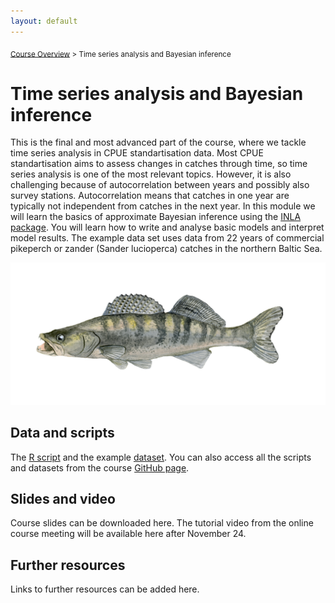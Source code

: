 ```yaml
---
layout: default
---
```


<sub>[Course Overview](index.md) \> Time series analysis and Bayesian inference</sub>

# Time series analysis and Bayesian inference

This is the final and most advanced part of the course, where we tackle time series analysis in CPUE standartisation data. Most CPUE standartisation aims to assess changes in catches through time, so time series analysis is one of the most relevant topics. However, it is also challenging because of autocorrelation between years and possibly also survey stations. Autocorrelation means that catches in one year are typically not independent from catches in the next year. In this module we will learn the basics of approximate Bayesian inference using the [INLA package](https://www.r-inla.org/). You will learn how to write and analyse basic models and interpret model results. The example data set uses data from 22 years of commercial pikeperch or zander (Sander lucioperca) catches in the northern Baltic Sea.

![Pikeperch drawing by Amy Coghlan](./images/zander.png)

## Data and scripts

The [R script](Zander1.R) and the example [dataset](zander.csv). You can also access all the scripts and datasets from the course [GitHub page](https://github.com/fishsizeproject/CPUEcourse).

## Slides and video

Course slides can be downloaded here. The tutorial video from the online course meeting will be available here after November 24.

## Further resources

Links to further resources can be added here.

<br/>
